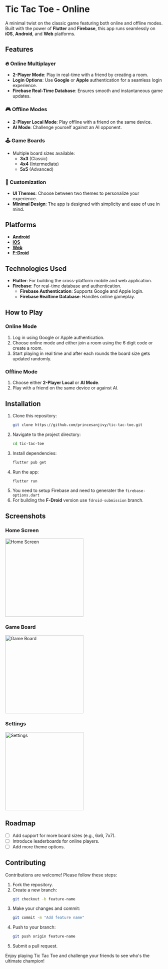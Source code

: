 # Tic Tac Toe - Online 

A minimal twist on the classic game featuring both online and offline modes. Built with the power of **Flutter** and **Firebase**, this app runs seamlessly on **iOS**, **Android**, and **Web** platforms.

## Features

### 🔥 Online Multiplayer
- **2-Player Mode**: Play in real-time with a friend by creating a room.
- **Login Options**: Use **Google** or **Apple** authentication for a seamless login experience.
- **Firebase Real-Time Database**: Ensures smooth and instantaneous game updates.

### 🎮 Offline Modes
- **2-Player Local Mode**: Play offline with a friend on the same device.
- **AI Mode**: Challenge yourself against an AI opponent.

### 🕹️ Game Boards
- Multiple board sizes available:
  - **3x3** (Classic)
  - **4x4** (Intermediate)
  - **5x5** (Advanced)

### 🎨 Customization
- **UI Themes**: Choose between two themes to personalize your experience.
- **Minimal Design**: The app is designed with simplicity and ease of use in mind.

## Platforms
- [**Android**](https://play.google.com/store/apps/details?id=com.princeappstudio.tic_tac_toe)
- [**iOS**](https://apps.apple.com/us/app/tic-tac-toe-online-2player/id6740833110?platform=iphone)
- [**Web**](https://tictactoe.princeappstudio.in)
- [**F-Droid**](https://f-droid.org/en/packages/com.princeappstudio.tic_tac_toe/)

## Technologies Used
- **Flutter**: For building the cross-platform mobile and web application.
- **Firebase**: For real-time database and authentication.
  - **Firebase Authentication**: Supports Google and Apple login.
  - **Firebase Realtime Database**: Handles online gameplay.

## How to Play
### Online Mode
1. Log in using Google or Apple authentication.
2. Choose online mode and either join a room using the 6 digit code or create a room.
3. Start playing in real time and after each rounds the board size gets updated randomly.

### Offline Mode
1. Choose either **2-Player Local** or **AI Mode**.
2. Play with a friend on the same device or against AI.

## Installation
1. Clone this repository:
   ```bash
   git clone https://github.com/princesanjivy/tic-tac-toe.git
   ```
2. Navigate to the project directory:
   ```bash
   cd tic-tac-toe
   ```
3. Install dependencies:
   ```bash
   flutter pub get
   ```
4. Run the app:
   ```bash
   flutter run
   ```
5. You need to setup Firebase and need to generater the `firebase-options.dart`
6. For building the **F-Droid** version use `fdroid-submission` branch.

## Screenshots
### Home Screen
<img src="screenshots/1.png" alt="Home Screen" width="250">

### Game Board
<img src="screenshots/2.png" alt="Game Board" width="250">

### Settings
<img src="screenshots/8.png" alt="Settings" width="250">


## Roadmap
- [ ] Add support for more board sizes (e.g., 6x6, 7x7).
- [ ] Introduce leaderboards for online players.
- [ ] Add more theme options.

## Contributing
Contributions are welcome! Please follow these steps:
1. Fork the repository.
2. Create a new branch:
   ```bash
   git checkout -b feature-name
   ```
3. Make your changes and commit:
   ```bash
   git commit -m "Add feature name"
   ```
4. Push to your branch:
   ```bash
   git push origin feature-name
   ```
5. Submit a pull request.

Enjoy playing Tic Tac Toe and challenge your friends to see who's the ultimate champion!


